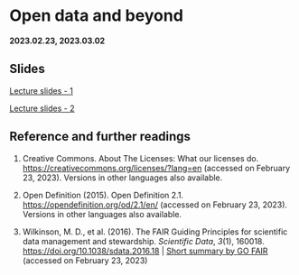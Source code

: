 # Open data and beyond

**2023.02.23, 2023.03.02**

## Slides

[Lecture slides - 1](https://docs.google.com/presentation/d/1Mh2WYh_GNBAiqmDvcRcRvQ7xphawVWTNtZ-_8CumzkY/edit?usp=sharing)

[Lecture slides - 2](https://docs.google.com/presentation/d/1i3x-VmxHqbWxo-qFwTOnfwMWRyIi3f5-J8JYZYJnlyg/edit?usp=sharing)

## Reference and further readings

1. Creative Commons. About The Licenses: What our licenses do. https://creativecommons.org/licenses/?lang=en (accessed on February 23, 2023). Versions in other languages also available.

2. Open Definition (2015). Open Definition 2.1. https://opendefinition.org/od/2.1/en/ (accessed on February 23, 2023). Versions in other languages also available.

3. Wilkinson, M. D., et al. (2016). The FAIR Guiding Principles for scientific data management and stewardship. *Scientific Data*, *3*(1), 160018. https://doi.org/10.1038/sdata.2016.18 | [Short summary by GO FAIR](https://www.go-fair.org/fair-principles/) (accessed on February 23, 2023)